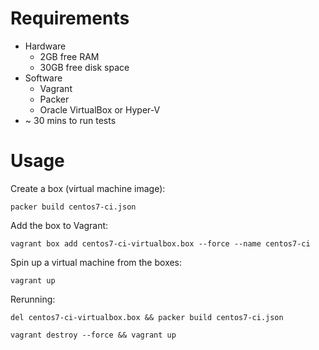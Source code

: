 # Requirements
* Hardware
  * 2GB free RAM
  * 30GB free disk space
* Software
  * Vagrant
  * Packer
  * Oracle VirtualBox or Hyper-V
* ~ 30 mins to run tests

# Usage
Create a box (virtual machine image):

```
packer build centos7-ci.json
```


Add the box to Vagrant:

```
vagrant box add centos7-ci-virtualbox.box --force --name centos7-ci
```


Spin up a virtual machine from the boxes:

`vagrant up`


Rerunning:
```
del centos7-ci-virtualbox.box && packer build centos7-ci.json
```
```
vagrant destroy --force && vagrant up
```
